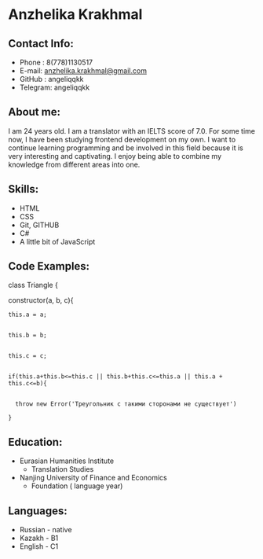# Anzhelika Krakhmal

## Contact Info:
* Phone : 8(778)1130517
* E-mail: anzhelika.krakhmal@gmail.com
* GitHub : angeliqqkk
* Telegram: angeliqqkk

## About me:
I am 24 years old. I am a translator with an IELTS score of 7.0. For some time now, I have been studying frontend development on my own. I want to continue learning programming and be involved in this field because it is very interesting and captivating. I enjoy being able to combine my knowledge from different areas into one.

## Skills:
* HTML
* CSS
* Git, GITHUB
* C#
* A little bit of JavaScript

## Code Examples:
class Triangle {


  constructor(a, b, c){

  
    this.a = a;

    
    this.b = b;

    
    this.c = c;

    
    if(this.a+this.b<=this.c || this.b+this.c<=this.a || this.a + this.c<=b){

    
      throw new Error('Треугольник с такими сторонами не существует')
      
    } 
## Education:
* Eurasian Humanities Institute
  + Translation Studies
* Nanjing University of Finance and Economics
  + Foundation ( language year)

## Languages:
* Russian - native
* Kazakh - B1
* English - C1

